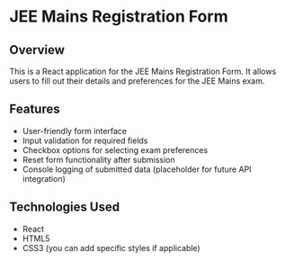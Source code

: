 # JEE Mains Registration Form

## Overview
This is a React application for the JEE Mains Registration Form. It allows users to fill out their details and preferences for the JEE Mains exam.

## Features
- User-friendly form interface
- Input validation for required fields
- Checkbox options for selecting exam preferences
- Reset form functionality after submission
- Console logging of submitted data (placeholder for future API integration)

## Technologies Used
- React
- HTML5
- CSS3 (you can add specific styles if applicable)
